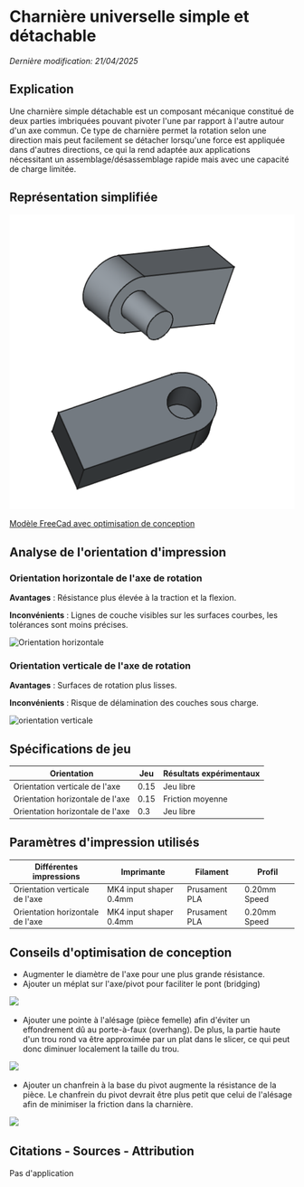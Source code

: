 # Charnière universelle simple et détachable
_Dernière modification: 21/04/2025_

## Explication
Une charnière simple détachable est un composant mécanique constitué de deux parties imbriquées pouvant pivoter l'une par rapport à l'autre autour d'un axe commun. Ce type de charnière permet la rotation selon une direction mais peut facilement se détacher lorsqu'une force est appliquée dans d'autres directions, ce qui la rend adaptée aux applications nécessitant un assemblage/désassemblage rapide mais avec une capacité de charge limitée.

## Représentation simplifiée
![Dessin d'une charnière universelle simple et détachable](./hinge-rotation-simple.png)

[Modèle FreeCad avec optimisation de conception](./hinge-rotation-simple-toprint.FCStd)

## Analyse de l'orientation d'impression
### Orientation horizontale de l'axe de rotation
__Avantages__ : Résistance plus élevée à la traction et la flexion.

__Inconvénients__ : Lignes de couche visibles sur les surfaces courbes, les tolérances sont moins précises.

<img src="../Orientation-horizontale.png" width="400" alt="Orientation horizontale">

### Orientation verticale de l'axe de rotation
__Avantages__ : Surfaces de rotation plus lisses.

__Inconvénients__ : Risque de délamination des couches sous charge.

<img src="../Orientation-verticale.png" width="400" alt="orientation verticale">

<!-- 
## Evaluation qualitative de la résistance aux contraintes

| Orientation                       | Effort 1          | Effort 2           |
| --------------------------------- | ----------------- | ------------------ |
| Orientation verticale de l'axe    | Résistance faible | Résistance faible  |
| Orientation horizontale de l'axe  | Resistance haute  | Resistance moyenne |

-->
## Spécifications de jeu
| Orientation                       | Jeu          | Résultats expérimentaux           |
| --------------------------------- | ----------------- | ------------------ |
| Orientation verticale de l'axe    | 0.15 | Jeu libre  |
| Orientation horizontale de l'axe  | 0.15  | Friction moyenne |
| Orientation horizontale de l'axe  | 0.3  | Jeu libre |


## Paramètres d'impression utilisés

| Différentes impressions           | Imprimante             | Filament      | Profil           |
| --------------------------------- | ---------------------- | ------------- | ------------- |
| Orientation verticale de l'axe    | MK4 input shaper 0.4mm | Prusament PLA | 0.20mm Speed |
| Orientation horizontale de l'axe  | MK4 input shaper 0.4mm | Prusament PLA | 0.20mm Speed  |


## Conseils d'optimisation de conception
- Augmenter le diamètre de l'axe pour une plus grande résistance.
- Ajouter un méplat sur l'axe/pivot pour faciliter le pont (bridging)

<img src="../opt-meplat.png" width="200">

- Ajouter une pointe à l'alésage (pièce femelle) afin d'éviter un effondrement dû au porte-à-faux (overhang). De plus, la partie haute d'un trou rond va être approximée par un plat dans le slicer, ce qui peut donc diminuer localement la taille du trou.

<img src="../opt-v.png" width="200">

- Ajouter un chanfrein à la base du pivot augmente la résistance de la pièce. Le chanfrein du pivot devrait être plus petit que celui de l'alésage afin de minimiser la friction dans la charnière.

<img src="../opt-chanfrein.png" width="200">

## Citations - Sources - Attribution
Pas d'application
